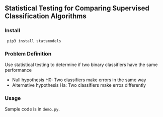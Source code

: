 ## Statistical Testing for Comparing Supervised Classification Algorithms


### Install
` pip3 install statsmodels`

### Problem Definition
Use statistical testing to determine if two binary classifiers have the same performance
 - Null hypothesis H0: Two classifiers make errors in the same way
 - Alternative hypothesis Ha: Two classifiers make erros differently

### Usage
Sample code is in `demo.py`. 